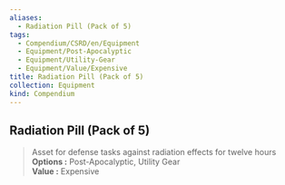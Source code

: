 ```yaml
---
aliases:
  - Radiation Pill (Pack of 5)
tags:
  - Compendium/CSRD/en/Equipment
  - Equipment/Post-Apocalyptic
  - Equipment/Utility-Gear
  - Equipment/Value/Expensive
title: Radiation Pill (Pack of 5)
collection: Equipment
kind: Compendium
---
```

## Radiation Pill (Pack of 5)  
  
>Asset for defense tasks against radiation effects for twelve hours  
> **Options :** Post-Apocalyptic, Utility Gear  
> **Value :** Expensive